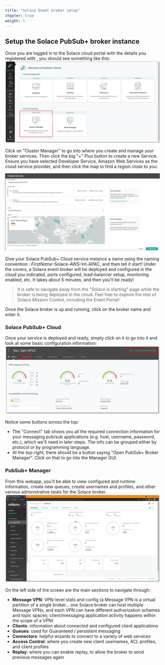 ```yaml
---
title: "Solace Event broker setup" 
chapter: true
weight: 1
---
```


## Setup the Solace PubSub+ broker instance
Once you are logged in to the Solace cloud portal with the details you registered with , you should see something like this:
![Solace Portal Mission Control](/static/images/moduleOne/mission-control.png)

Click on "Cluster Manager" to go into where you create and manage your broker services. 
Then click the big "+" Plus button to create a new Service. 
Ensure you have selected Developer Service, Amazon Web Services as the cloud service provider, 
and then click the map to find a region close to you:

![Create Service](/static/images/moduleOne/broker_create_service.jpg)

Give your Solace PubSub+ Cloud service instance a name using the naming convention : _FirstName_-Solace-AWS-Int-APAC, and then tell it start! 
Under the covers, a Solace event broker will be deployed and configured in the cloud you indicated, ports configured, load-balancer setup, monitoring enabled, etc. 
It takes about 5 minutes, and then you'll be ready!

> It is safe to navigate away from the "Solace is starting" page while the broker is being deployed in the cloud.  Feel free to explore the rest of Solace Mission Control, including the Event Portal!

Once the Solace broker is up and running, click on the broker name and enter it.

### Solace PubSub+ Cloud

Once your service is deployed and ready, simply click on it to go into it and look at some basic configuration information:
![Broker Console](/static/images/moduleOne/broker_console.png)

Notice some buttons across the top:

* The "Connect" tab shows you all the required connection information for your messaging pub/sub applications (e.g. host, username, password, etc.), which we'll need in later steps. The info can be grouped either by protocol or by programming language.
* At the top-right, there should be a button saying "Open PubSub+ Broker Manager". Click on that to go into the Manager GUI.

### PubSub+ Manager

From this webapp, you'll be able to view configured and runtime information, create new queues, create usernames and profiles, and other various administrative tasks for the Solace broker.
![PubSub+ Manager](/static/images/moduleOne/pubsubManager.png)

On the left side of the screen are the main sections to navigate through:

* **Message VPN**: VPN-level stats and config (a Message VPN is a virtual partition of a single broker... one Solace broker can host multiple Message VPNs, and each VPN can have different authorization schemes and topic spaces; client/messaging application activity happens within the scope of a VPN)
* **Clients**: information about connected and configured client applications
* **Queues**: used for Guaranteed / persistent messaging
* **Connectors**: helpful wizards to connect to a variety of web services
* **Access Control**: where you create new client usernames, ACL profiles, and client profiles
* **Replay**: where you can enable replay, to allow the broker to send previous messages again

